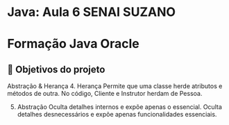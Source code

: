# Java: Aula 6 SENAI SUZANO

# Formação Java Oracle 

## 🔨 Objetivos do projeto

Abstração & Herança
4. Herança
Permite que uma classe herde atributos e métodos de outra.
No código, Cliente e Instrutor herdam de Pessoa.


5. Abstração
Oculta detalhes internos e expõe apenas o essencial.
Oculta detalhes desnecessários e expõe apenas funcionalidades essenciais.
